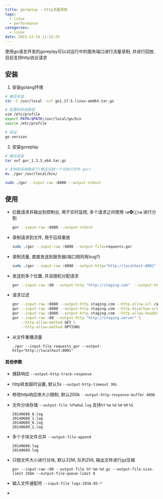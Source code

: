 ```yaml
---
title: goreplay - http流量录制
tags:
  - linux
  - performance
categories:
  - linux
date: 2021-12-14 11:14:29
---
```


使用go语言开发的goreplay可以对运行中的服务端口进行流量录制, 并进行回放. 目前支持http协议请求

## 安装

1. 安装golang环境

```bash
# 解压安装
tar -C /usr/local -xzf go1.17.5.linux-amd64.tar.gz

# 配置到系统路径
vim /etc/profile
export PATH=$PATH:/usr/local/go/bin
source /etc/profile

# 验证
go version
```



2. 安装goreplay

```bash
# 解压安装
tar xvf gor_1.3.3_x64.tar.gz

# 复制到系统路径下(解压后就一个可执行文件 gor)
mv ./gor /usr/local/bin/

sudo ./gor --input-raw :8000 --output-stdout
```



## 使用

- 拦截请求并输出到控制台, 用于实时监控, 多个请求之间使用 **`\n🐵🙈🙉\n`** 进行分割

  ```bash
  gor --input-raw :8880 --output-stdout
  ```

- 录制请求到文件, 用于后续重放

  ```bash
  sudo ./gor --input-raw :8000 --output-file=requests.gor
  ```

- 录制流量, 直接发送到服务器(端口相同有bug?)

  ```bash
  sudo ./gor --input-raw :8000 --output-http="http://localhost:8001"
  ```

- 发送到多个位置, 并且随机分配请求

  ```bash
  gor --input-raw :80 --output-http "http://staging.com"  --output-http "http://dev.com" --split-output true
  ```

- 请求过滤

  ```bash
  gor --input-raw :8080 --output-http staging.com --http-allow-url /api
  gor --input-raw :8080 --output-http staging.com --http-disallow-url /api
  gor --input-raw :8080 --output-http staging.com --http-allow-header api-version:^1\.0\d
  gor --input-raw :80 --output-http "http://staging.server" \
      --http-allow-method GET \
      --http-allow-method OPTIONS
  ```

- 从文件重播流量

  ```
  ./gor --input-file requests.gor --output-http="http://localhost:8001"
  ```

#### 其他参数

- 捕获响应 `--output-http-track-response`

- http转发超时设置, 默认5s `--output-http-timeout 30s`

- 修改http响应体大小限制, 默认200k `--output-http-response-buffer 4096`

- 文件分块存储  `--output-file %Y%m%d.log`  支持`%Y` `%m` `%d` `%H` `%M` `%S`   

  ```
  20140608_0.log
  20140608_1.log
  20140609_0.log
  20140609_1.log
  ```

- 多个子块文件合并  `--output-file-append`

  ```
  20140608.log
  20140609.log
  ```

- 只按文件大小进行分块, 默认32M, 队列256, 输出文件进行gz压缩

  ```
  gor --input-raw :80 --output-file %Y-%m-%d.gz --output-file-size-limit 256m --output-file-queue-limit 0
  ```

- 输入文件通配符 `--input-file logs-2016-05-*`

- 
